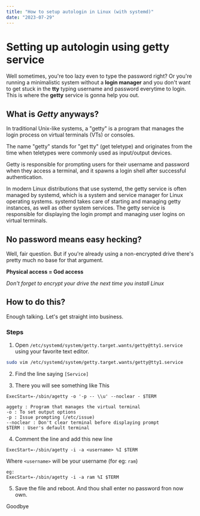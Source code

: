 ```yaml
---
title: "How to setup autologin in Linux (with systemd)"
date: "2023-07-29"
---
```


# Setting up autologin using getty service

Well sometimes, you're too lazy even to type the password right? Or you're running a minimalistic system without a **login manager** and you don't want to get stuck in the **tty** typing username and password everytime to login. This is where the **getty** service is gonna help you out.

## What is _Getty_ anyways?

In traditional Unix-like systems, a "getty" is a program that manages the login process on virtual terminals (VTs) or consoles.

The name "getty" stands for "get tty" (get teletype) and originates from the time when teletypes were commonly used as input/output devices.

Getty is responsible for prompting users for their username and password when they access a terminal, and it spawns a login shell after successful authentication.

In modern Linux distributions that use systemd, the getty service is often managed by systemd, which is a system and service manager for Linux operating systems. systemd takes care of starting and managing getty instances, as well as other system services. The getty service is responsible for displaying the login prompt and managing user logins on virtual terminals.

## No password means easy hecking?

Well, fair question. But if you're already using a non-encrypted drive there's pretty much no base for that argument.

**Physical access = God access**

_Don't forget to encrypt your drive the next time you install Linux_

## How to do this?

Enough talking. Let's get straight into business.

### Steps

1. Open `/etc/systemd/system/getty.target.wants/getty@tty1.service` using your favorite text editor.

```bash
sudo vim /etc/systemd/system/getty.target.wants/getty@tty1.service
```

2. Find the line saying `[Service]`

3. There you will see something like This

```
ExecStart=-/sbin/agetty -o '-p -- \\u' --noclear - $TERM
```

```
aggety : Program that manages the virtual terminal
-o : To set output options
-p : Issue prompting (/etc/issue)
--noclear : Don't clear terminal before displaying prompt
$TERM : User's default terminal
```

4. Comment the line and add this new line

```
ExecStart=-/sbin/agetty -i -a <username> %I $TERM
```

Where `<username>` will be your username (for eg: `ram`)

```
eg:
ExecStart=-/sbin/agetty -i -a ram %I $TERM
```

5. Save the file and reboot. And thou shall enter no password fron now own.

Goodbye
